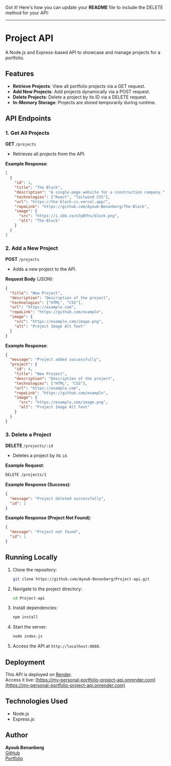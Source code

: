 Got it! Here's how you can update your **README** file to include the DELETE method for your API:

---

# Project API

A Node.js and Express-based API to showcase and manage projects for a portfolio.

## Features

- **Retrieve Projects**: View all portfolio projects via a GET request.
- **Add New Projects**: Add projects dynamically via a POST request.
- **Delete Projects**: Delete a project by its ID via a DELETE request.
- **In-Memory Storage**: Projects are stored temporarily during runtime.

## API Endpoints

### 1. Get All Projects
**GET** `/projects`  
- Retrieves all projects from the API.

**Example Response**:
```json
[
  {
    "id": 1,
    "title": "The Block",
    "description": "A single-page website for a construction company.",
    "technologies": ["React", "Tailwind CSS"],
    "url": "https://the-block-cc.vercel.app/",
    "repoLink": "https://github.com/Ayoub-Benanberg/The-Block",
    "image": {
      "src": "https://i.ibb.co/n7pBYhs/block.png",
      "alt": "The-Block"
    }
  }
]
```

### 2. Add a New Project
**POST** `/projects`  
- Adds a new project to the API.

**Request Body** (JSON):
```json
{
  "title": "New Project",
  "description": "Description of the project",
  "technologies": ["HTML", "CSS"],
  "url": "https://example.com",
  "repoLink": "https://github.com/example",
  "image": {
    "src": "https://example.com/image.png",
    "alt": "Project Image Alt Text"
  }
}
```

**Example Response**:
```json
{
  "message": "Project added successfully",
  "project": {
    "id": 4,
    "title": "New Project",
    "description": "Description of the project",
    "technologies": ["HTML", "CSS"],
    "url": "https://example.com",
    "repoLink": "https://github.com/example",
    "image": {
      "src": "https://example.com/image.png",
      "alt": "Project Image Alt Text"
    }
  }
}
```

### 3. Delete a Project
**DELETE** `/projects/:id`  
- Deletes a project by its `id`.

**Example Request**:
```bash
DELETE /projects/1
```

**Example Response (Success)**:
```json
{
  "message": "Project deleted successfully",
  "id": 1
}
```

**Example Response (Project Not Found)**:
```json
{
  "message": "Project not found",
  "id": 1
}
```

## Running Locally

1. Clone the repository:
   ```bash
   git clone https://github.com/Ayoub-Benanberg/Project-api.git
   ```
2. Navigate to the project directory:
   ```bash
   cd Project-api
   ```
3. Install dependencies:
   ```bash
   npm install
   ```
4. Start the server:
   ```bash
   node index.js
   ```
5. Access the API at `http://localhost:8080`.

## Deployment

This API is deployed on [Render](https://render.com).  
Access it live: [https://my-personal-portfolio-project-api.onrender.com](https://my-personal-portfolio-project-api.onrender.com)

## Technologies Used

- Node.js
- Express.js

## Author

**Ayoub Benanberg**  
[GitHub](https://github.com/Ayoub-Benanberg)  
[Portfolio](https://benanberg-ayoub.vercel.app/)
